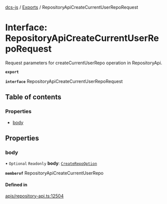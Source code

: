 [dcs-js](../README.md) / [Exports](../modules.md) / RepositoryApiCreateCurrentUserRepoRequest

# Interface: RepositoryApiCreateCurrentUserRepoRequest

Request parameters for createCurrentUserRepo operation in RepositoryApi.

**`export`**

**`interface`** RepositoryApiCreateCurrentUserRepoRequest

## Table of contents

### Properties

- [body](RepositoryApiCreateCurrentUserRepoRequest.md#body)

## Properties

### <a id="body" name="body"></a> body

• `Optional` `Readonly` **body**: [`CreateRepoOption`](CreateRepoOption.md)

**`memberof`** RepositoryApiCreateCurrentUserRepo

#### Defined in

[apis/repository-api.ts:12504](https://github.com/unfoldingWord/dcs-js/blob/b29eb7a/apis/repository-api.ts#L12504)
